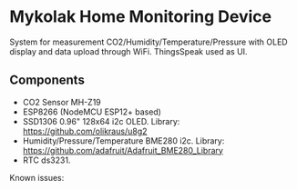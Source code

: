 # Mykolak Home Monitoring Device

System for measurement CO2/Humidity/Temperature/Pressure with OLED display and data upload through WiFi.
ThingsSpeak used as UI.

## Components

- CO2 Sensor MH-Z19
- ESP8266 (NodeMCU ESP12+ based)
- SSD1306 0.96" 128x64 i2c OLED. Library: <https://github.com/olikraus/u8g2>
- Humidity/Pressure/Temperature BME280 i2c. Library: <https://github.com/adafruit/Adafruit_BME280_Library>
- RTC ds3231.


Known issues:

